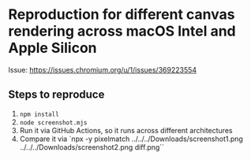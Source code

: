 # Reproduction for different canvas rendering across macOS Intel and Apple Silicon

Issue: https://issues.chromium.org/u/1/issues/369223554

## Steps to reproduce

1. `npm install`
1. `node screenshot.mjs`
1. Run it via GitHub Actions, so it runs across different architectures
1. Compare it via `npx -y pixelmatch ../../../Downloads/screenshot1.png ../../../Downloads/screenshot2.png diff.png``
